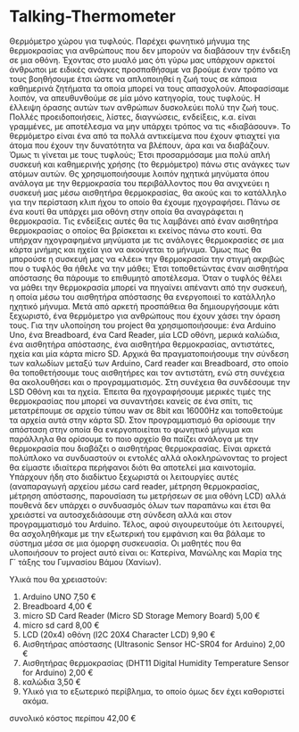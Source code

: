 # Talking-Thermometer
Θερμόμετρο χώρου για τυφλούς. 
Παρέχει φωνητικό μήνυμα της θερμοκρασίας για ανθρώπους που δεν μπορούν να διαβάσουν την ένδειξη σε μια οθόνη.
Έχοντας στο μυαλό μας ότι γύρω μας υπάρχουν αρκετοί άνθρωποι με ειδικές ανάγκες προσπαθήσαμε να βρούμε έναν τρόπο να τους βοηθήσουμε έτσι ώστε να απλοποιηθεί η ζωή τους σε κάποια καθημερινά ζητήματα τα οποία μπορεί να τους απασχολούν. Αποφασίσαμε λοιπόν, να απευθυνθούμε σε μία μόνο κατηγορία, τους τυφλούς. Η έλλειψη όρασης αυτών των ανθρώπων δυσκολεύει πολύ την ζωή τους. Πολλές προειδοποιήσεις, λίστες, διαγνώσεις, ενδείξεις, κ.α. είναι γραμμένες, με αποτέλεσμα να μην υπάρχει τρόπος να τις «διαβάσουν». Το θερμόμετρο είναι ένα από τα πολλά αντικείμενα που έχουν φτιαχτεί για άτομα που έχουν την δυνατότητα να βλέπουν, άρα και να διαβάζουν. Όμως τι γίνεται με τους τυφλούς; Έτσι προσαρμόσαμε μια πολύ απλή συσκευή και καθημερινής χρήσης (το θερμόμετρο) πάνω στις ανάγκες των ατόμων αυτών. Θς χρησιμοποιήσουμε λοιπόν ηχητικά μηνύματα όπου ανάλογα με την θερμοκρασία του περιβάλλοντος που θα ανιχνεύει η συσκευή μας μέσω αισθητήρα θερμοκρασίας, θα ακούς και το κατάλληλο για την περίσταση κλιπ ήχου το οποίο θα έχουμε ηχογραφήσει.
Πάνω σε ένα κουτί θα υπάρχει μια οθόνη στην οποία θα αναγράφεται η θερμοκρασία. Τις ενδείξεις αυτές θα τις λαμβάνει από έναν αισθητήρα θερμοκρασίας ο οποίος θα βρίσκεται κι εκείνος πάνω στο κουτί. Θα υπήρχαν ηχογραφημένα μηνύματα με τις ανάλογες θερμοκρασίες σε μια κάρτα μνήμης και ηχεία για να ακούγεται το μήνυμα. Όμως πως θα μπορούσε η συσκευή μας να «λέει» την θερμοκρασία την στιγμή ακριβώς που ο τυφλός θα ήθελε να την μάθει; Έτσι τοποθετώντας έναν αισθητήρα απόστασης θα πάρουμε το επιθυμητό αποτέλεσμα. Όταν ο τυφλός θέλει να μάθει την θερμοκρασία μπορεί να πηγαίνει απέναντι από την συσκευή, η οποία μέσω του αισθητήρα απόστασης θα ενεργοποιεί το κατάλληλο ηχητικό μήνυμα. 
Μετά από αρκετή προσπάθεια θα δημιουργήσουμε κάτι ξεχωριστό, ένα θερμόμετρο για ανθρώπους που έχουν χάσει την όραση τους. 
Για την υλοποίηση του project θα χρησιμοποιήσουμε: ένα Arduino Uno, ένα  Breadboard, ένα Card Reader, μία LCD οθόνη, μερικά καλώδια, ένα αισθητήρα απόστασης, ένα αισθητήρα θερμοκρασίας, αντιστάτες, ηχεία και μία κάρτα micro SD. Αρχικά θα πραγματοποιήσουμε την σύνδεση των καλωδίων μεταξύ των Arduino, Card reader και Breadboard, στο οποίο θα τοποθετήσουμε τους αισθητήρες και τον αντιστάτη, ενώ στη συνέχεια θα ακολουθήσει και ο προγραμματισμός. Στη συνέχεια θα συνδέσουμε την LSD Οθόνη και τα ηχεία. Έπειτα θα ηχογραφήσουμε μερικές τιμές της θερμοκρασίας που μπορεί να συναντήσει κανείς σε ένα σπίτι, τις μετατρέπουμε σε αρχείο τύπου wav σε 8bit και 16000Hz και τοποθετούμε τα αρχεία αυτά στην κάρτα SD. Στον προγραμματισμό θα ορίσουμε την απόσταση στην οποία θα ενεργοποιείται το φωνητικό μήνυμα και παράλληλα θα ορίσουμε το ποιο αρχείο θα παίζει ανάλογα με την θερμοκρασία που διαβάζει ο αισθητήρας θερμοκρασίας. Είναι αρκετά πολύπλοκο να συνδυαστούν οι εντολές αλλά ολοκληρώνοντας το project θα είμαστε ιδιαίτερα περήφανοι διότι θα αποτελεί μια καινοτομία. Υπάρχουν ήδη στο διαδίκτυο ξεχωριστά οι λειτουργίες αυτές (αναπαραγωγή αρχείου μέσω card reader, μέτρηση θερμοκρασίας, μέτρηση απόστασης, παρουσίαση τω μετρήσεων σε μια οθόνη LCD) αλλά πουθενά δεν υπάρχει ο συνδυασμός όλων των παραπάνω και έτσι θα χρειάστεί να αυτοσχεδιάσουμε στη σύνδεση αλλά και στον προγραμματισμό του Arduino. Τέλος, αφού σιγουρευτούμε ότι λειτουργεί, θα ασχοληθήκαμε με την εξωτερική του εμφάνιση και θα βάλαμε το σύστημα μέσα σε μια όμορφη συσκευασία. Οι μαθητές που θα υλοποιήσουν το project αυτό είναι οι: Κατερίνα, Μανώλης και Μαρία της Γ΄ τάξης του Γυμνασίου Βάμου (Χανίων). 

Υλικά που θα χρειαστούν:

1. Arduino UNO    7,50 €  
2. Breadboard     4,00 €  
3. micro SD  Card Reader  (Micro SD Storage Memory Board) 5,00 €  
4. micro sd card   8,00 €  
5. LCD (20x4) οθόνη  (I2C 20X4 Character LCD) 9,90 €
6. Αισθητήρας απόστασης (Ultrasonic Sensor HC-SR04 for Arduino) 2,00 €
7. Αισθητήρας θερμοκρασίας (DHT11 Digital Humidity Temperature Sensor for Arduino)  2,00 € 
8. καλώδια  3,50 €  
9. Υλικό για το εξωτερικό περίβλημα, το οποίο όμως δεν έχει καθοριστεί ακόμα.

συνολικό κόστος περίπου 42,00 € 
